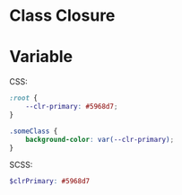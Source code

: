 # Class Closure

# Variable
CSS:
```css
:root {
    --clr-primary: #5968d7;
}

.someClass {
    background-color: var(--clr-primary);
}

```
SCSS:
```scss
$clrPrimary: #5968d7

```